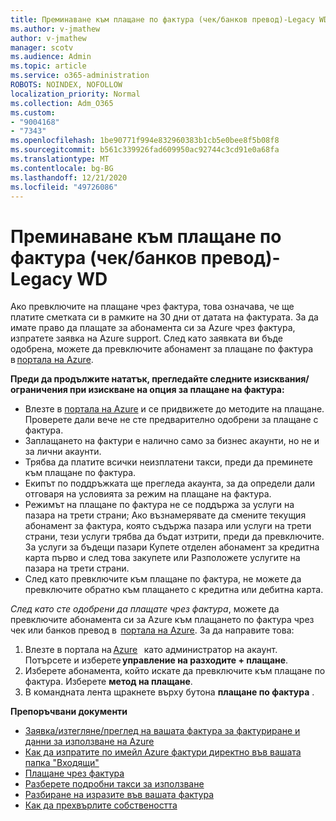 ```yaml
---
title: Преминаване към плащане по фактура (чек/банков превод)-Legacy WD
ms.author: v-jmathew
author: v-jmathew
manager: scotv
ms.audience: Admin
ms.topic: article
ms.service: o365-administration
ROBOTS: NOINDEX, NOFOLLOW
localization_priority: Normal
ms.collection: Adm_O365
ms.custom:
- "9004168"
- "7343"
ms.openlocfilehash: 1be90771f994e832960383b1cb5e0bee8f5b08f8
ms.sourcegitcommit: b561c339926fad609950ac92744c3cd91e0a68fa
ms.translationtype: MT
ms.contentlocale: bg-BG
ms.lasthandoff: 12/21/2020
ms.locfileid: "49726086"
---
```

# <a name="switch-to-invoice-pay-chequewire-transfer---legacy-wd"></a>Преминаване към плащане по фактура (чек/банков превод)-Legacy WD

Ако превключите на плащане чрез фактура, това означава, че ще платите сметката си в рамките на 30 дни от датата на фактурата. За да имате право да плащате за абонамента си за Azure чрез фактура, изпратете заявка на Azure support. След като заявката ви бъде одобрена, можете да превключите абонамент за плащане по фактура в [портала на Azure](https://portal.azure.com/).

**Преди да продължите нататък, прегледайте следните изисквания/ограничения при изискване на опция за плащане на фактура:**

- Влезте в [портала на Azure](https://portal.azure.com/) и се придвижете до методите на плащане. Проверете дали вече не сте предварително одобрени за плащане с фактура.
- Заплащането на фактури е налично само за бизнес акаунти, но не и за лични акаунти.
- Трябва да платите всички неизплатени такси, преди да преминете към плащане по фактура.
- Екипът по поддръжката ще прегледа акаунта, за да определи дали отговаря на условията за режим на плащане на фактура.
- Режимът на плащане по фактура не се поддържа за услуги на пазара на трети страни; Ако възнамерявате да смените текущия абонамент за фактура, която съдържа пазара или услуги на трети страни, тези услуги трябва да бъдат изтрити, преди да превключите. За услуги за бъдещи пазари Купете отделен абонамент за кредитна карта първо и след това закупете или Разположете услугите на пазара на трети страни.
- След като превключите към плащане по фактура, не можете да превключите обратно към плащането с кредитна или дебитна карта.

*След като сте одобрени да плащате чрез фактура*, можете да превключите абонамента си за Azure към плащането по фактура чрез чек или банков превод в  [портала на Azure](https://portal.azure.com/).
За да направите това:

1. Влезте в портала на [Azure](https://portal.azure.com/)   като администратор на акаунт. Потърсете и изберете **управление на разходите + плащане**.
2. Изберете абонамента, който искате да превключите към плащане по фактура. Изберете **метод на плащане**.
3. В командната лента щракнете върху бутона **плащане по фактура** .

**Препоръчвани документи**

- [Заявка/изтегляне/преглед на вашата фактура за фактуриране и данни за използване на Azure](https://docs.microsoft.com/azure/billing/billing-download-azure-invoice-daily-usage-date)
- [Как да изпратите по имейл Azure фактури директно във вашата папка "Входящи"](https://docs.microsoft.com/azure/billing/billing-download-azure-invoice-daily-usage-date)
- [Плащане чрез фактура](https://docs.microsoft.com/azure/billing/billing-how-to-pay-by-invoice)
- [Разберете подробни такси за използване](https://docs.microsoft.com/azure/billing/billing-understand-your-bill)
- [Разбиране на изразите във вашата фактура](https://docs.microsoft.com/azure/billing/billing-understand-your-invoice)
- [Как да прехвърлите собствеността](https://docs.microsoft.com/azure/billing/billing-subscription-transfer)
